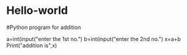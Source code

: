 # Hello-world
#Python program for addition

a=int(input("enter the 1st no.") 
b=int(input("enter the 2nd no.") 
x=a+b
Print("addition is",x)
 
